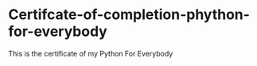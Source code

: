 # Certifcate-of-completion-phython-for-everybody
This is the certificate of my Python For Everybody
